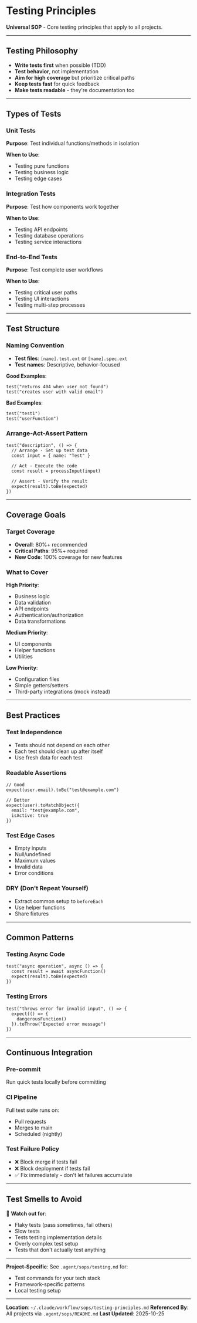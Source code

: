# Testing Principles

**Universal SOP** - Core testing principles that apply to all projects.

---

## Testing Philosophy

- **Write tests first** when possible (TDD)
- **Test behavior**, not implementation
- **Aim for high coverage** but prioritize critical paths
- **Keep tests fast** for quick feedback
- **Make tests readable** - they're documentation too

---

## Types of Tests

### Unit Tests
**Purpose**: Test individual functions/methods in isolation

**When to Use**:
- Testing pure functions
- Testing business logic
- Testing edge cases

### Integration Tests
**Purpose**: Test how components work together

**When to Use**:
- Testing API endpoints
- Testing database operations
- Testing service interactions

### End-to-End Tests
**Purpose**: Test complete user workflows

**When to Use**:
- Testing critical user paths
- Testing UI interactions
- Testing multi-step processes

---

## Test Structure

### Naming Convention
- **Test files**: `[name].test.ext` or `[name].spec.ext`
- **Test names**: Descriptive, behavior-focused

**Good Examples**:
```
test("returns 404 when user not found")
test("creates user with valid email")
```

**Bad Examples**:
```
test("test1")
test("userFunction")
```

### Arrange-Act-Assert Pattern
```
test("description", () => {
  // Arrange - Set up test data
  const input = { name: "Test" }

  // Act - Execute the code
  const result = processInput(input)

  // Assert - Verify the result
  expect(result).toBe(expected)
})
```

---

## Coverage Goals

### Target Coverage
- **Overall**: 80%+ recommended
- **Critical Paths**: 95%+ required
- **New Code**: 100% coverage for new features

### What to Cover

**High Priority**:
- Business logic
- Data validation
- API endpoints
- Authentication/authorization
- Data transformations

**Medium Priority**:
- UI components
- Helper functions
- Utilities

**Low Priority**:
- Configuration files
- Simple getters/setters
- Third-party integrations (mock instead)

---

## Best Practices

### Test Independence
- Tests should not depend on each other
- Each test should clean up after itself
- Use fresh data for each test

### Readable Assertions
```
// Good
expect(user.email).toBe("test@example.com")

// Better
expect(user).toMatchObject({
  email: "test@example.com",
  isActive: true
})
```

### Test Edge Cases
- Empty inputs
- Null/undefined
- Maximum values
- Invalid data
- Error conditions

### DRY (Don't Repeat Yourself)
- Extract common setup to `beforeEach`
- Use helper functions
- Share fixtures

---

## Common Patterns

### Testing Async Code
```
test("async operation", async () => {
  const result = await asyncFunction()
  expect(result).toBe(expected)
})
```

### Testing Errors
```
test("throws error for invalid input", () => {
  expect(() => {
    dangerousFunction()
  }).toThrow("Expected error message")
})
```

---

## Continuous Integration

### Pre-commit
Run quick tests locally before committing

### CI Pipeline
Full test suite runs on:
- Pull requests
- Merges to main
- Scheduled (nightly)

### Test Failure Policy
- ❌ Block merge if tests fail
- ❌ Block deployment if tests fail
- ✅ Fix immediately - don't let failures accumulate

---

## Test Smells to Avoid

🚨 **Watch out for**:
- Flaky tests (pass sometimes, fail others)
- Slow tests
- Tests testing implementation details
- Overly complex test setup
- Tests that don't actually test anything

---

**Project-Specific**: See `.agent/sops/testing.md` for:
- Test commands for your tech stack
- Framework-specific patterns
- Local testing setup

---

**Location**: `~/.claude/workflow/sops/testing-principles.md`
**Referenced By**: All projects via `.agent/sops/README.md`
**Last Updated**: 2025-10-25
